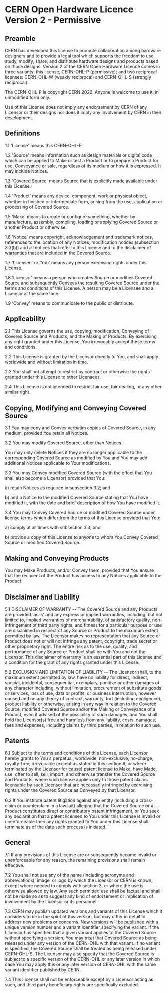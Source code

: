 # CERN Open Hardware Licence Version 2 - Permissive

## Preamble

CERN has developed this license to promote collaboration among hardware designers and to provide a legal tool which supports the freedom to use, study, modify, share, and distribute hardware designs and products based on those designs. Version 2 of the CERN Open Hardware Licence comes in three variants: this license, CERN-OHL-P (permissive); and two reciprocal licenses: CERN-OHL-W (weakly reciprocal) and CERN-OHL-S (strongly reciprocal).

The CERN-OHL-P is copyright CERN 2020. Anyone is welcome to use it, in unmodified form only.

Use of this License does not imply any endorsement by CERN of any Licensor or their designs nor does it imply any involvement by CERN in their development.

## Definitions

1.1 'License' means this CERN-OHL-P.

1.2 'Source' means information such as design materials or digital code which can be applied to Make or test a Product or to prepare a Product for use, Conveyance or sale, regardless of its medium or how it is expressed. It may include Notices.

1.3 'Covered Source' means Source that is explicitly made available under this License.

1.4 'Product' means any device, component, work or physical object, whether in finished or intermediate form, arising from the use, application or processing of Covered Source.

1.5 'Make' means to create or configure something, whether by manufacture, assembly, compiling, loading or applying Covered Source or another Product or otherwise.

1.6 'Notice' means copyright, acknowledgement and trademark notices, references to the location of any Notices, modification notices (subsection 3.3(b)) and all notices that refer to this License and to the disclaimer of warranties that are included in the Covered Source.

1.7 'Licensee' or 'You' means any person exercising rights under this License.

1.8 'Licensor' means a person who creates Source or modifies Covered Source and subsequently Conveys the resulting Covered Source under the terms and conditions of this License. A person may be a Licensee and a Licensor at the same time.

1.9 'Convey' means to communicate to the public or distribute.

## Applicability

2.1 This License governs the use, copying, modification, Conveying of Covered Source and Products, and the Making of Products. By exercising any right granted under this License, You irrevocably accept these terms and conditions.

2.2 This License is granted by the Licensor directly to You, and shall apply worldwide and without limitation in time.

2.3 You shall not attempt to restrict by contract or otherwise the rights granted under this License to other Licensees.

2.4 This License is not intended to restrict fair use, fair dealing, or any other similar right.

## Copying, Modifying and Conveying Covered Source

3.1 You may copy and Convey verbatim copies of Covered Source, in any medium, provided You retain all Notices.

3.2 You may modify Covered Source, other than Notices.

You may only delete Notices if they are no longer applicable to the corresponding Covered Source as modified by You and You may add additional Notices applicable to Your modifications.

3.3 You may Convey modified Covered Source (with the effect that You shall also become a Licensor) provided that You:

a) retain Notices as required in subsection 3.2; and

b) add a Notice to the modified Covered Source stating that You have modified it, with the date and brief description of how You have modified it.

3.4 You may Convey Covered Source or modified Covered Source under license terms which differ from the terms of this License provided that You:

a) comply at all times with subsection 3.3; and

b) provide a copy of this License to anyone to whom You Convey Covered Source or modified Covered Source.

## Making and Conveying Products

You may Make Products, and/or Convey them, provided that You ensure that the recipient of the Product has access to any Notices applicable to the Product.

## Disclaimer and Liability

5.1 DISCLAIMER OF WARRANTY -- The Covered Source and any Products are provided 'as is' and any express or implied warranties, including, but not limited to, implied warranties of merchantability, of satisfactory quality, non-infringement of third party rights, and fitness for a particular purpose or use are disclaimed in respect of any Source or Product to the maximum extent permitted by law. The Licensor makes no representation that any Source or Product does not or will not infringe any patent, copyright, trade secret or other proprietary right. The entire risk as to the use, quality, and performance of any Source or Product shall be with You and not the Licensor. This disclaimer of warranty is an essential part of this License and a condition for the grant of any rights granted under this License.

5.2 EXCLUSION AND LIMITATION OF LIABILITY -- The Licensor shall, to the maximum extent permitted by law, have no liability for direct, indirect, special, incidental, consequential, exemplary, punitive or other damages of any character including, without limitation, procurement of substitute goods or services, loss of use, data or profits, or business interruption, however caused and on any theory of contract, warranty, tort (including negligence), product liability or otherwise, arising in any way in relation to the Covered Source, modified Covered Source and/or the Making or Conveyance of a Product, even if advised of the possibility of such damages, and You shall hold the Licensor(s) free and harmless from any liability, costs, damages, fees and expenses, including claims by third parties, in relation to such use.

## Patents

6.1 Subject to the terms and conditions of this License, each Licensor hereby grants to You a perpetual, worldwide, non-exclusive, no-charge, royalty-free, irrevocable (except as stated in this section 6, or where terminated by the Licensor for cause) patent license to Make, have Made, use, offer to sell, sell, import, and otherwise transfer the Covered Source and Products, where such license applies only to those patent claims licensable by such Licensor that are necessarily infringed by exercising rights under the Covered Source as Conveyed by that Licensor.

6.2 If You institute patent litigation against any entity (including a cross-claim or counterclaim in a lawsuit) alleging that the Covered Source or a Product constitutes direct or contributory patent infringement, or You seek any declaration that a patent licensed to You under this License is invalid or unenforceable then any rights granted to You under this License shall terminate as of the date such process is initiated.

## General

7.1 If any provisions of this License are or subsequently become invalid or unenforceable for any reason, the remaining provisions shall remain effective.

7.2 You shall not use any of the name (including acronyms and abbreviations), image, or logo by which the Licensor or CERN is known, except where needed to comply with section 3, or where the use is otherwise allowed by law. Any such permitted use shall be factual and shall not be made so as to suggest any kind of endorsement or implication of involvement by the Licensor or its personnel.

7.3 CERN may publish updated versions and variants of this License which it considers to be in the spirit of this version, but may differ in detail to address new problems or concerns. New versions will be published with a unique version number and a variant identifier specifying the variant. If the Licensor has specified that a given variant applies to the Covered Source without specifying a version, You may treat that Covered Source as being released under any version of the CERN-OHL with that variant. If no variant is specified, the Covered Source shall be treated as being released under CERN-OHL-S. The Licensor may also specify that the Covered Source is subject to a specific version of the CERN-OHL or any later version in which case You may apply this or any later version of CERN-OHL with the same variant identifier published by CERN.

7.4 This License shall not be enforceable except by a Licensor acting as such, and third party beneficiary rights are specifically excluded.